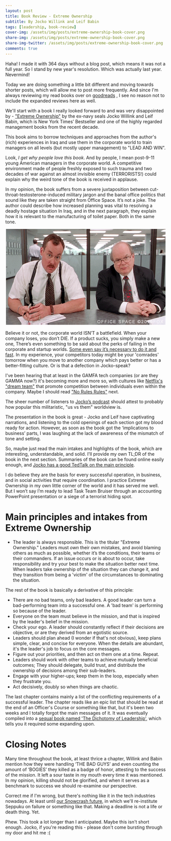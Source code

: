 ```yaml
---
layout: post
title: Book Review - Extreme Ownership
subtitle: By Jocko Willink and Leif Babin
tags: [leadership, book-review]
cover-img: /assets/img/posts/extreme-ownership-book-cover.png
share-img: /assets/img/posts/extreme-ownership-book-cover.png
share-img-twitter: /assets/img/posts/extreme-ownership-book-cover.png
comments: true
---
```


Haha! I made it with 364 days without a blog post, which means it was not a full year. So I stand by new year's resolution. Which was actually last year. Nevermind!

Today we are doing something a little bit different and moving towards shorter posts, which will allow me to post more frequently. And since I'm always reviewing my read books over on [goodreads](https://www.goodreads.com/user/show/11992439) , I see no reason not to include the expanded reviews here as well.

We'll start with a book I really looked forward to and was very disappointed by - ["Extreme Ownership"](https://amzn.to/3HBb2p6) by the ex-navy seals Jocko Willink and Leif Babin, which is New York Times’ Bestseller and one of the highly regarded management books from the recent decade. 

This book aims to borrow techniques and approaches from the author's (rich) experiences in Iraq and use them in the corporate world to train managers on all levels (but mostly upper management) to "LEAD AND WIN". 

Look, *I get why people love this book*. And by people, I mean post-9-11 young American managers in the corporate world. A competitive environment made of people freshly exposed to such trauma and two decades of war against an almost invisible enemy (TERRORISTS!) could explain why the weird tone of the book is received in applause. 

In my opinion, the book suffers from a severe juxtaposition between cut-throat-testosterone-induced military jargon and the banal office politics that sound like they are taken straight from Office Space. It’s not a joke. The author could describe how increased planning was vital to resolving a deadly hostage situation In Iraq, and in the next paragraph, they explain how it is relevant to the manufacturing of toilet paper. Both in the same tone. 

<p align="center">
  <img src="/assets/img/office-space-gif-1.gif" />
</p>

Believe it or not, the corporate world ISN’T a battlefield. When your company loses, you don’t DIE. If a product sucks, you simply make a new one, There’s even something to be said about the perks of failing in the corporate and startup worlds. [Some even say it’s necessary to do it and fast](https://www.forbes.com/sites/sunniegiles/2018/04/30/how-to-fail-faster-and-why-you-should/?sh=1903491c1779). In my experience, your competitors today might be your 'comrades' tomorrow when you move to another company which pays better or has a better-fitting culture. Or is that a defection in Jocko-speak? 

I've been hearing that at least in the GAMFA tech companies (or are they GAMMA now?) it's becoming more and more so, with cultures like [Netflix's "dream team"](https://jobs.netflix.com/culture) that promote competition between individuals even within the company. Maybe I should read ["No Rules Rules"](https://www.goodreads.com/book/show/49099937-no-rules-rules) next.

The sheer number of listeners to [Jocko’s podcast](https://jockopodcast.com/) should attest to probably how popular this militaristic, "us vs them" worldview is.

The presentation in the book is great - Jocko and Leif have captivating narrations, and listening to the cold openings of each section got my blood ready for action. However, as soon as the book got the ‘implications to business’ parts, I was laughing at the lack of awareness of the mismatch of tone and setting. 

So, maybe just read the main intakes and highlights of the book, which are interesting, understandable, and solid. I'll provide my own TL;DR of the book in the next section. Summaries of the book can be found online easily enough, and [Jocko has a good TedTalk on the main principle](https://www.youtube.com/watch?v=ljqra3BcqWM). 

I do believe they are the basis for every successful operation, in business, and in social activities that require coordination. I practice Extreme Ownership in my own little corner of the world and it has served me well. But I won’t say I’m ready to lead Task Team Bruiser through an accounting PowerPoint presentation or a siege of a terrorist hiding spot. 

  

# Main principles and intakes from Extreme Ownership
* The leader is always responsible. This is the titular "Extreme Ownership." Leaders must *own* their own mistakes, and avoid blaming others as much as possible, whether it’s the conditions, their teams or their commanders. If an issue occurs or is about to occur, take responsibility and try your best to make the situation better next time. When leaders take ownership of the situation they can change it, and they transition from being a 'victim' of the circumstances to dominating the situation.

The rest of the book is basically a derivative of this principle:

* There are no bad teams, only bad leaders. A good leader can turn a bad-performing team into a successful one. A 'bad team' is performing so because of the leader. 
* Everyone on the team must believe in the mission, and that is inspired by the leader's belief in the mission.
* Check your ego. A leader should constantly reflect if their decisions are objective, or are they derived from an egotistic source. 
* Leaders should plan ahead (I wonder if that's not obvious), keep plans simple, clear, and concise for everyone. When the details are abundant, it's the leader's job to focus on the core messages.
* Figure out your priorities, and then act on them one at a time. Repeat.
* Leaders should work with other teams to achieve mutually beneficial outcomes; They should delegate, build trust, and distribute the ownership of decisions among their sub-leaders. 
* Engage with your higher-ups; keep them in the loop, especially when they frustrate you.
* Act decisively, doubly so when things are chaotic. 

The last chapter contains mainly a list of the conflicting requirements of a successful leader. The chapter reads like an epic list that should be read at the end of an Officer's Course or something like that, but it's been two weeks and I totally forgot the main messages of it.
It was eventually compiled into a [sequal book named 'The Dichotomy of Leadership'](https://www.goodreads.com/book/show/38714388-the-dichotomy-of-leadership), which tells you it required some expanding upon. 

# Closing Notes

Many time throughout the book, at least thrice a chapter, Willink and Babin mention how they were handling ‘THE BAD GUYS’ and even counting the amount of ‘BOGIES’ they killed as a badge of honor, attesting to the success of the mission. It left a sour taste in my mouth every time it was mentioned. In my opinion, killing should not be glorified, and when it serves as a benchmark to success we should re-examine our perspective.

Correct me if I'm wrong, but there's nothing like it in the tech industries nowadays. At least until [our Snowcrash future](https://www.goodreads.com/book/show/40651883-snow-crash), in which we'll re-institute Seppuku on failure or something like that. 
Making a deadline is not a life or death thing. Yet. 

Phew. This took a lot longer than I anticipated. Maybe this isn't short enough. Jocko, if you're reading this - please don't come bursting through my door and hit me :(

